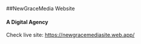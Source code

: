 ##NewGraceMedia Website
#### A Digital Agency

Check live site: https://newgracemediasite.web.app/


